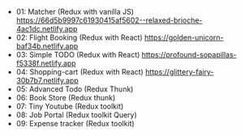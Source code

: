* 01: Matcher (Redux with vanilla JS) 
https://66d5b9997c61930415af5602--relaxed-brioche-4ac1dc.netlify.app
* 02: Flight Booking (Redux with React) https://golden-unicorn-baf34b.netlify.app
* 03: Simple TODO (Redux with React) https://profound-sopapillas-f5338f.netlify.app
* 04: Shopping-cart (Redux with React) https://glittery-fairy-30b7b7.netlify.app
* 05: Advanced Todo (Redux Thunk) 
* 06: Book Store (Redux thunk)
* 07: Tiny Youtube (Redux toolkit)
* 08: Job Portal (Redux toolkit Query)
* 09: Expense tracker (Redux toolkit)